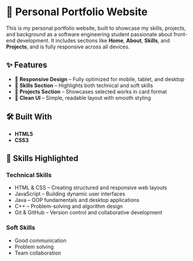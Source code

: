 # 💼 Personal Portfolio Website

This is my personal portfolio website, built to showcase my skills, projects, and background as a software engineering student passionate about front-end development. It includes sections like **Home**, **About**, **Skills**, and **Projects**, and is fully responsive across all devices.

## ✨ Features

- 📱 **Responsive Design** – Fully optimized for mobile, tablet, and desktop
- 🧠 **Skills Section** – Highlights both technical and soft skills
- 💼 **Projects Section** – Showcases selected works in card format
- 🎨 **Clean UI** – Simple, readable layout with smooth styling

## 🛠️ Built With

- **HTML5**
- **CSS3**

## 🧠 Skills Highlighted

### Technical Skills
- HTML & CSS – Creating structured and responsive web layouts  
- JavaScript – Building dynamic user interfaces  
- Java – OOP fundamentals and desktop applications  
- C++ – Problem-solving and algorithm design  
- Git & GitHub – Version control and collaborative development  

### Soft Skills
- Good communication  
- Problem solving  
- Team collaboration  
